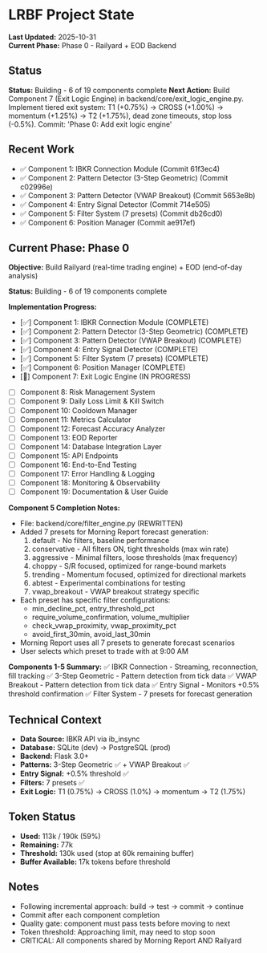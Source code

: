 # LRBF Project State

**Last Updated:** 2025-10-31  
**Current Phase:** Phase 0 - Railyard + EOD Backend

## Status
**Status:** Building - 6 of 19 components complete
**Next Action:** Build Component 7 (Exit Logic Engine) in backend/core/exit_logic_engine.py. Implement tiered exit system: T1 (+0.75%) → CROSS (+1.00%) → momentum (+1.25%) → T2 (+1.75%), dead zone timeouts, stop loss (-0.5%). Commit: 'Phase 0: Add exit logic engine'

## Recent Work
- ✅ Component 1: IBKR Connection Module (Commit 61f3ec4)
- ✅ Component 2: Pattern Detector (3-Step Geometric) (Commit c02996e)
- ✅ Component 3: Pattern Detector (VWAP Breakout) (Commit 5653e8b)
- ✅ Component 4: Entry Signal Detector (Commit 714e505)
- ✅ Component 5: Filter System (7 presets) (Commit db26cd0)
- ✅ Component 6: Position Manager (Commit ae917ef)

## Current Phase: Phase 0

**Objective:** Build Railyard (real-time trading engine) + EOD (end-of-day analysis)

**Status:** Building - 6 of 19 components complete

**Implementation Progress:**
- [✅] Component 1: IBKR Connection Module (COMPLETE)
- [✅] Component 2: Pattern Detector (3-Step Geometric) (COMPLETE)
- [✅] Component 3: Pattern Detector (VWAP Breakout) (COMPLETE)
- [✅] Component 4: Entry Signal Detector (COMPLETE)
- [✅] Component 5: Filter System (7 presets) (COMPLETE)
- [✅] Component 6: Position Manager (COMPLETE)
- [🔄] Component 7: Exit Logic Engine (IN PROGRESS)
- [ ] Component 8: Risk Management System
- [ ] Component 9: Daily Loss Limit & Kill Switch
- [ ] Component 10: Cooldown Manager
- [ ] Component 11: Metrics Calculator
- [ ] Component 12: Forecast Accuracy Analyzer
- [ ] Component 13: EOD Reporter
- [ ] Component 14: Database Integration Layer
- [ ] Component 15: API Endpoints
- [ ] Component 16: End-to-End Testing
- [ ] Component 17: Error Handling & Logging
- [ ] Component 18: Monitoring & Observability
- [ ] Component 19: Documentation & User Guide

**Component 5 Completion Notes:**
- File: backend/core/filter_engine.py (REWRITTEN)
- Added 7 presets for Morning Report forecast generation:
  1. default - No filters, baseline performance
  2. conservative - All filters ON, tight thresholds (max win rate)
  3. aggressive - Minimal filters, loose thresholds (max frequency)
  4. choppy - S/R focused, optimized for range-bound markets
  5. trending - Momentum focused, optimized for directional markets
  6. abtest - Experimental combinations for testing
  7. vwap_breakout - VWAP breakout strategy specific
- Each preset has specific filter configurations:
  - min_decline_pct, entry_threshold_pct
  - require_volume_confirmation, volume_multiplier
  - check_vwap_proximity, vwap_proximity_pct
  - avoid_first_30min, avoid_last_30min
- Morning Report uses all 7 presets to generate forecast scenarios
- User selects which preset to trade with at 9:00 AM

**Components 1-5 Summary:**
✅ IBKR Connection - Streaming, reconnection, fill tracking
✅ 3-Step Geometric - Pattern detection from tick data
✅ VWAP Breakout - Pattern detection from tick data
✅ Entry Signal - Monitors +0.5% threshold confirmation
✅ Filter System - 7 presets for forecast generation

## Technical Context
- **Data Source:** IBKR API via ib_insync
- **Database:** SQLite (dev) → PostgreSQL (prod)
- **Backend:** Flask 3.0+
- **Patterns:** 3-Step Geometric ✅ + VWAP Breakout ✅
- **Entry Signal:** +0.5% threshold ✅
- **Filters:** 7 presets ✅
- **Exit Logic:** T1 (0.75%) → CROSS (1.0%) → momentum → T2 (1.75%)

## Token Status
- **Used:** 113k / 190k (59%)
- **Remaining:** 77k
- **Threshold:** 130k used (stop at 60k remaining buffer)
- **Buffer Available:** 17k tokens before threshold

## Notes
- Following incremental approach: build → test → commit → continue
- Commit after each component completion
- Quality gate: component must pass tests before moving to next
- Token threshold: Approaching limit, may need to stop soon
- CRITICAL: All components shared by Morning Report AND Railyard
